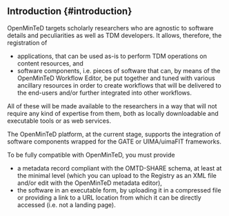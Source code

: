 ## Introduction {#introduction}

OpenMinTeD targets scholarly researchers who are agnostic to software details and peculiarities as well as TDM developers. It allows, therefore, the registration of

*   applications, that can be used as-is to perform TDM operations on content resources, and
*   software components, i.e. pieces of software that can, by means of the OpenMinTeD Workflow Editor, be put together and tuned with various ancillary resources in order to create workflows that will be delivered to the end-users and/or further integrated into other workflows.

All of these will be made available to the researchers in a way that will not require any kind of expertise from them, both as locally downloadable and executable tools or as web services.

The OpenMinTeD platform, at the current stage, supports the integration of software components wrapped for the GATE or UIMA/uimaFIT frameworks.

To be fully compatible with OpenMinTeD, you must provide

*   a metadata record compliant with the OMTD-SHARE schema, at least at the minimal level (which you can upload to the Registry as an XML file and/or edit with the OpenMinTeD metadata editor),
*   the software in an executable form, by uploading it in a compressed file or providing a link to a URL location from which it can be directly accessed (i.e. not a landing page).